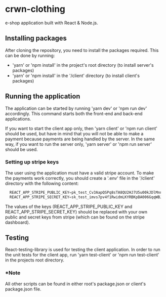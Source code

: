 # crwn-clothing

e-shop application built with React & Node.js.

## Installing packages

After cloning the repository, you need to install the packages required. This can be done by running:

- 'yarn' or 'npm install' in the project's root directory (to install server's packages)
- 'yarn' or 'npm install' in the '/client' directory (to install client's packages)

## Running the application

The application can be started by running 'yarn dev' or 'npm run dev' accordingly. This command starts both the front-end
and back-end applications.

If you want to start the client app only, then 'yarn client' or 'npm run client' should be used, but have in mind that you will not be able to make a payment because payments are being handled by the server. In the same way, if you want to run the server only, 'yarn server' or 'npm run server' should be used.

### Setting up stripe keys

The user using the application must have a valid stripe account. To make the payments work correctly, you should create a '.env' file in the '/client' directory with the following content:

```Javascript
  REACT_APP_STRIPE_PUBLIC_KEY=pk_test_Cv3AapQSPq8sTA8QU2HJ7U5u00kJDlMnnQ
  REACT_APP_STRIPE_SECRET_KEY=sk_test_imvs7pv4f1RwidmLKYRBKpBA006GqqWBJO
```

The values of the keys (REACT_APP_STRIPE_PUBLIC_KEY and REACT_APP_STRIPE_SECRET_KEY) should be replaced with your own public and secret keys from stripe (which can be found on the stripe dashboard).

## Testing

React-testing-library is used for testing the client application. In order to run the unit tests for the client app,
run 'yarn test-client' or 'npm run test-client' in the projects root directory.

### \*Note

All other scripts can be found in either root's package.json or client's package.json file.
